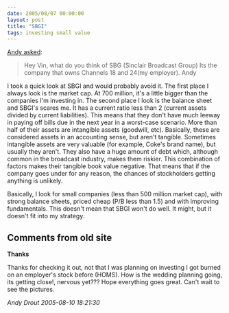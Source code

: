 ```yaml
---
date: 2005/08/07 00:00:00
layout: post
title: "SBGI"
tags: investing small value
---
```


[Andy asked](http://kurup.org/blog//one-entry?entry%5fid=22594):

> Hey Vin, what do you think of SBG (Sinclair Broadcast Group) Its the company that owns Channels 18 and 24(my employer). Andy 

I took a quick look at SBGI and would probably avoid it. The first place I always look is the market cap. At 700 million, it's a little bigger than the companies I'm investing in. The second place I look is the balance sheet and SBGI's scares me. It has a current ratio less than 2 (current assets divided by current liabilities). This means that they don't have much leeway in paying off bills due in the next year in a worst-case scenario. More than half of their assets are intangible assets (goodwill, etc). Basically, these are considered assets in an accounting sense, but aren't tangible. Sometimes intangible assets are very valuable (for example, Coke's brand name), but usually they aren't. They also have a huge amount of debt which, although common in the broadcast industry, makes them riskier. This combination of factors makes their tangible book value negative. That means that if the company goes under for any reason, the chances of stockholders getting anything is unlikely.

Basically, I look for small companies (less than 500 million market cap), with strong balance sheets, priced cheap (P/B less than 1.5) and with improving fundamentals. This doesn't mean that SBGI won't do well. It might, but it doesn't fit into my strategy.

<div id="comment-box">
<h2>Comments from old site</h2>

<div class="one-comment">
<p><b>Thanks</b></p>
<p>
Thanks for checking it out, not that I was planning on investing I got
burned on an employer's stock before (HOMS). How is the wedding
planning going, its getting close!, nervous yet???  Hope everything
goes great. Can't wait to see the pictures.
</p>
<address class="signature">
<span class="author">Andy Drout</span>
<span class="date">2005-08-10 18:21:30</span>
</address>
</div>

</div>

